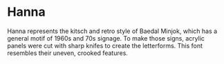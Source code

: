 # Hanna
Hanna represents the kitsch and retro style of Baedal Minjok, which has a general motif of 1960s and 70s signage. To make those signs, acrylic panels were cut with sharp knifes to create the letterforms. This font resembles their uneven, crooked features.
 
